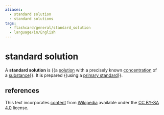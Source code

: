 ```yaml
---
aliases:
  - standard solution
  - standard solutions
tags:
  - flashcard/general/standard_solution
  - language/in/English
---
```


# standard solution

A __standard solution__ is {{a [solution](solution%20(chemistry).md) with a precisely known [concentration](concentration.md) of a [substance](chemical%20substance.md)}}. It is prepared {{using a [primary standard](primary%20standard.md)}}. <!--SR:!2025-01-06,472,310!2024-05-26,324,330-->

## references

This text incorporates [content](https://en.wikipedia.org/wiki/standard_solution) from [Wikipedia](Wikipedia.md) available under the [CC BY-SA 4.0](https://creativecommons.org/licenses/by-sa/4.0/) license.
